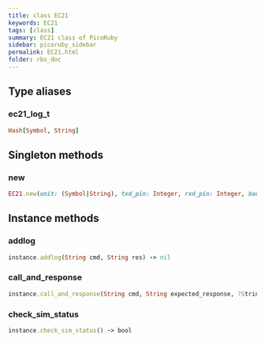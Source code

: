 ```yaml
---
title: class EC21
keywords: EC21
tags: [class]
summary: EC21 class of PicoRuby
sidebar: picoruby_sidebar
permalink: EC21.html
folder: rbs_doc
---
```

## Type aliases
### ec21_log_t
```ruby
Hash[Symbol, String]
```
## Singleton methods
### new

```ruby
EC21.new(unit: (Symbol|String), txd_pin: Integer, rxd_pin: Integer, baudrate: Integer, log_size: Integer) -> instance
```
## Instance methods
### addlog

```ruby
instance.addlog(String cmd, String res) -> nil
```
### call_and_response

```ruby
instance.call_and_response(String cmd, String expected_response, ?String? error_response, ?Integer timeout) -> bool
```
### check_sim_status

```ruby
instance.check_sim_status() -> bool
```
